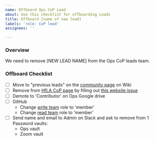 ```yaml
---
name: Offboard Ops CoP Lead
about: Use this checklist for offboarding Leads
title: Offboard [name of new lead]
labels: 'role: CoP lead'
assignees: ''

---
```


### Overview
We need to remove [NEW LEAD NAME] from the Ops CoP leads team.

### Offboard Checklist

- [ ] Move to "previous leads" on the [community page](https://github.com/hackforla/ops/wiki/Community) on Wiki
- [ ] Remove from [HfLA CoP page](https://www.hackforla.org/communities-of-practice) by filling out [this website issue](https://github.com/hackforla/website/issues/new?assignees=&labels=role%3A+product%2CP-Feature%3A+Communities+of+Practice%2Ctime+sensitive%2CComplexity%3A+Missing%2Csize%3A+missing&projects=&template=communities-of-practice-information-updates.yml&title=Communities+of+Practice+information+updates%3A+%5BINSERT+NAME+OF+Community+of+Practice%5D)
- [ ] Demote to 'Contributor' on Ops Google drive
- [ ] GitHub
    - Change [write team](https://github.com/orgs/hackforla/teams/ops-write/members) role to 'member'
    - Change [read team](https://github.com/orgs/hackforla/teams/ops/members) role to 'member'
- [ ] Send name and email to Admin on Slack and ask to remove from 1 Password vaults:
    - Ops vault
    - Zoom vault
